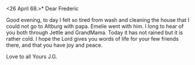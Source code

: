  <26 April 68.>*
Dear Frederic

Good evening, to day I felt so tired from wash and cleaning the house that I could not go to Altburg with papa. Emelie went with him. I long to hear of you both through Jettle and GrandMama. Today it has not rained but it is rather cold. I hope the Lord gives you words of life for your few friends there, and that you have joy and peace.

 Love to all
 Yours J.G.
